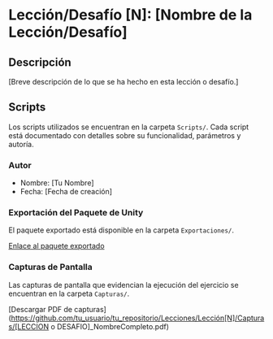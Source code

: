 # Lección/Desafío [N]: [Nombre de la Lección/Desafío]

## Descripción
[Breve descripción de lo que se ha hecho en esta lección o desafío.]

## Scripts
Los scripts utilizados se encuentran en la carpeta `Scripts/`. Cada script está documentado con detalles sobre su funcionalidad, parámetros y autoría.

### Autor
- Nombre: [Tu Nombre]
- Fecha: [Fecha de creación]

### Exportación del Paquete de Unity
El paquete exportado está disponible en la carpeta `Exportaciones/`.

[Enlace al paquete exportado](https://github.com/tu_usuario/tu_repositorio/Lecciones/Lección[N]/Exportaciones/[nombre_paquete].unitypackage)

### Capturas de Pantalla
Las capturas de pantalla que evidencian la ejecución del ejercicio se encuentran en la carpeta `Capturas/`.

[Descargar PDF de capturas](https://github.com/tu_usuario/tu_repositorio/Lecciones/Lección[N]/Capturas/[LECCION o DESAFIO]_NombreCompleto.pdf)
